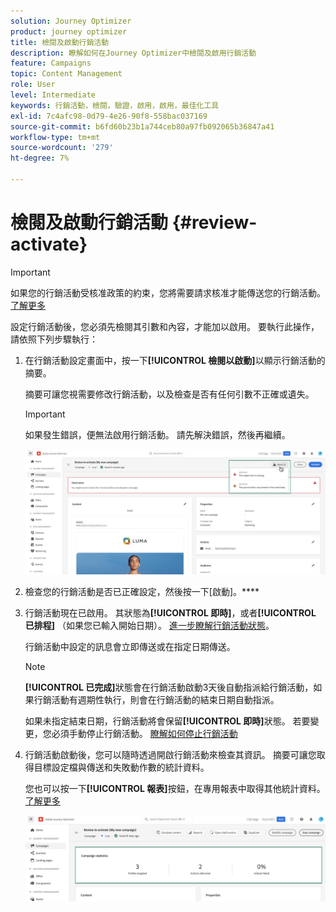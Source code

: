 ```yaml
---
solution: Journey Optimizer
product: journey optimizer
title: 檢閱及啟動行銷活動
description: 瞭解如何在Journey Optimizer中檢閱及啟用行銷活動
feature: Campaigns
topic: Content Management
role: User
level: Intermediate
keywords: 行銷活動，檢閱，驗證，啟用，啟用，最佳化工具
exl-id: 7c4afc98-0d79-4e26-90f8-558bac037169
source-git-commit: b6fd60b23b1a744ceb80a97fb092065b36847a41
workflow-type: tm+mt
source-wordcount: '279'
ht-degree: 7%

---
```


# 檢閱及啟動行銷活動 {#review-activate}

>[!IMPORTANT]
>
> 如果您的行銷活動受核准政策的約束，您將需要請求核准才能傳送您的行銷活動。 [了解更多](../test-approve/gs-approval.md)

設定行銷活動後，您必須先檢閱其引數和內容，才能加以啟用。 要執行此操作，請依照下列步驟執行：

1. 在行銷活動設定畫面中，按一下&#x200B;**[!UICONTROL 檢閱以啟動]**&#x200B;以顯示行銷活動的摘要。

   摘要可讓您視需要修改行銷活動，以及檢查是否有任何引數不正確或遺失。

   >[!IMPORTANT]
   >
   >如果發生錯誤，便無法啟用行銷活動。 請先解決錯誤，然後再繼續。

   ![](assets/create-campaign-alerts.png)

1. 檢查您的行銷活動是否已正確設定，然後按一下[啟動]。****

1. 行銷活動現在已啟用。 其狀態為&#x200B;**[!UICONTROL 即時]**，或者&#x200B;**[!UICONTROL 已排程]** （如果您已輸入開始日期）。 [進一步瞭解行銷活動狀態](get-started-with-campaigns.md#statuses)。

   行銷活動中設定的訊息會立即傳送或在指定日期傳送。

   >[!NOTE]
   >
   >**[!UICONTROL 已完成]**&#x200B;狀態會在行銷活動啟動3天後自動指派給行銷活動，如果行銷活動有週期性執行，則會在行銷活動的結束日期自動指派。
   >
   >如果未指定結束日期，行銷活動將會保留&#x200B;**[!UICONTROL 即時]**&#x200B;狀態。 若要變更，您必須手動停止行銷活動。 [瞭解如何停止行銷活動](modify-stop-campaign.md)

1. 行銷活動啟動後，您可以隨時透過開啟行銷活動來檢查其資訊。 摘要可讓您取得目標設定檔與傳送和失敗動作數的統計資料。

   您也可以按一下&#x200B;**[!UICONTROL 報表]**&#x200B;按鈕，在專用報表中取得其他統計資料。 [了解更多](../reports/campaign-global-report-cja.md)

   ![](assets/create-campaign-summary.png)
